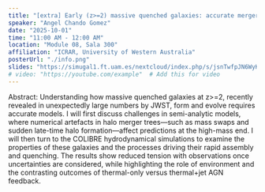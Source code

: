 ```yaml
---
title: "[extra] Early (z>=2) massive quenched galaxies: accurate merger tree modelling and insights from COLIBRE"
speaker: "Angel Chando Gomez"
date: "2025-10-01"
time: "11:00 AM - 12:00 AM"
location: "Module 08, Sala 300"
affiliation: "ICRAR, University of Western Australia"
posterUrl: "./info.png"
slides: "https://simugal1.ft.uam.es/nextcloud/index.php/s/jsnTwfpJN6WyKSk"  # Add this for slides
# video: "https://youtube.com/example"  # Add this for video
---
```

Abstract: Understanding how massive quenched galaxies at z>=2, recently revealed in unexpectedly large numbers by JWST, form and evolve requires accurate models. I will first discuss challenges in semi-analytic models, where numerical artefacts in halo merger trees—such as mass swaps and sudden late-time halo formation—affect predictions at the high-mass end. I will then turn to the COLIBRE hydrodynamical simulations to examine the properties of these galaxies and the processes driving their rapid assembly and quenching. The results show reduced tension with observations once uncertainties are considered, while highlighting the role of environment and the contrasting outcomes of thermal-only versus thermal+jet AGN feedback.
